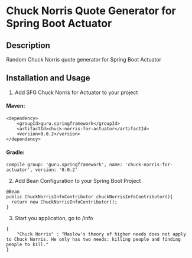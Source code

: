 # Chuck Norris Quote Generator for Spring Boot Actuator

## Description
Random Chuck Norris quote generator for Spring Boot Actuator 

## Installation and Usage
1. Add SFG Chuck Norris for Actuator to your project

#### Maven:

```
<dependency>
    <groupId>guru.springframework</groupId>
    <artifactId>chuck-norris-for-actuator</artifactId>
    <version>0.0.2</version>
</dependency>
```
         
#### Gradle:
```
compile group: 'guru.springframework', name: 'chuck-norris-for-actuator', version: '0.0.2'
```
         
2. Add Bean Configuration to your Spring Boot Project
```     
@Bean
public ChuckNorrisInfoContributor chuckNorrisInfoContributor(){
  return new ChuckNorrisInfoContributor();
}
```
              
3. Start you application, go to /info

```
{
    "Chuck Norris" : "Maslow's theory of higher needs does not apply to Chuck Norris. He only has two needs: killing people and finding people to kill."
}
 ```